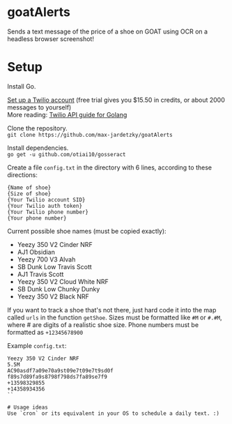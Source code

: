 # goatAlerts
Sends a text message of the price of a shoe on GOAT using OCR on a headless browser screenshot!

# Setup
Install Go.

[Set up a Twilio account](https://www.twilio.com/sms) (free trial gives you $15.50 in credits, or about 2000 messages to yourself)  
More reading: [Twilio API guide for Golang](https://www.twilio.com/blog/2017/09/send-text-messages-golang.html)

Clone the repository.  
`git clone https://github.com/max-jardetzky/goatAlerts`

Install dependencies.  
`go get -u github.com/otiai10/gosseract`

Create a file `config.txt` in the directory with 6 lines, according to these directions:  
```
{Name of shoe}  
{Size of shoe}  
{Your Twilio account SID}  
{Your Twilio auth token}  
{Your Twilio phone number}  
{Your phone number}  
```

Current possible shoe names (must be copied exactly):  
  - Yeezy 350 V2 Cinder NRF
  - AJ1 Obsidian
  - Yeezy 700 V3 Alvah
  - SB Dunk Low Travis Scott
  - AJ1 Travis Scott
  - Yeezy 350 V2 Cloud White NRF
  - SB Dunk Low Chunky Dunky
  - Yeezy 350 V2 Black NRF  

If you want to track a shoe that's not there, just hard code it into the map called `urls` in the function `getShoe`.
Sizes must be formatted like `#M` or `#.#M`, where # are digits of a realistic shoe size.
Phone numbers must be formatted as `+12345678900`

Example `config.txt`:
```
Yeezy 350 V2 Cinder NRF
5.5M
AC90asdf7a09e70a9st09e7t09e7t9sd0f
f89s7d89fa9s8798f798ds7fa89se7f9
+13598329855
+14358934356
``

# Usage ideas
Use `cron` or its equivalent in your OS to schedule a daily text. :)
